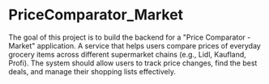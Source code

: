 # PriceComparator_Market
The goal of this project is to build the backend for a "Price Comparator - Market" application. A service that helps users compare prices of everyday grocery items across different supermarket chains (e.g., Lidl, Kaufland, Profi). The system should allow users to track price changes, find the best deals, and manage their shopping lists effectively.
